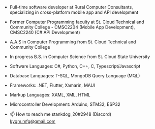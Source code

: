 - Full-time software developer at Rural Computer Consultants, specializing in cross-platform mobile app and API development
- Former Computer Programming faculty at St. Cloud Technical and Community College - CMSC2204 (Mobile App Development), CMSC2240 (C# API Development)
- A.A.S in Computer Programming from St. Cloud Technical and Community College
- In progress B.S. in Computer Science from St. Cloud State University

  
- Software Languages: C#, Python, C++, C, Typescript/Javascript
- Database Languages: T-SQL, MongoDB Query Language (MQL)
- Frameworks: .NET, Flutter, Xamarin, MAUI
- Markup Languages: XAML, XML, HTML
- Microcontroller Development: Arduino, STM32, ESP32

- 📫 How to reach me 
  stankdog_20#2948 (Discord)
  kygm.mfg@gmail.com
<!---
kygm/kygm is a ✨ special ✨ repository because its `README.md` (this file) appears on your GitHub profile.
You can click the Preview link to take a look at your changes.
--->
